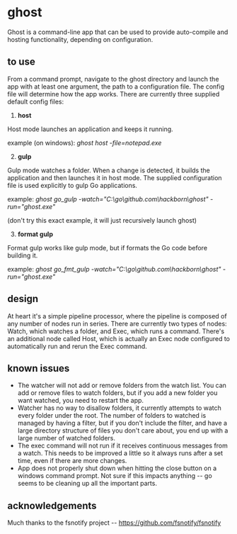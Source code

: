 # ghost

Ghost is a command-line app that can be used to provide auto-compile and hosting functionality, depending on configuration.

## to use

From a command prompt, navigate to the ghost directory and launch the app with at least one argument, the path to a configuration file. The config file will determine how the app works. There are currently three supplied default config files:

1. **host**

Host mode launches an application and keeps it running.

example (on windows): *ghost host -file=notepad.exe*

2. **gulp**

Gulp mode watches a folder. When a change is detected, it builds the application and then launches it in host mode. The supplied configuration file is used explicitly to gulp Go applications.

example: *ghost go_gulp -watch="C:\go\github.com\hackborn\ghost" -run="ghost.exe"*

(don't try this exact example, it will just recursively launch ghost)

3. **format gulp**

Format gulp works like gulp mode, but if formats the Go code before building it.

example: *ghost go_fmt_gulp -watch="C:\go\github.com\hackborn\ghost" -run="ghost.exe"*

## design

At heart it's a simple pipeline processor, where the pipeline is composed of any number of nodes run in series. There are currently two types of nodes: Watch, which watches a folder, and Exec, which runs a command. There's an additional node called Host, which is actually an Exec node configured to automatically run and rerun the Exec command.

## known issues

* The watcher will not add or remove folders from the watch list. You can add or remove files to watch folders, but if you add a new folder you want watched, you need to restart the app.
* Watcher has no way to disallow folders, it currently attempts to watch every folder under the root. The number of folders to watched is managed by having a filter, but if you don't include the filter, and have a large directory structure of files you don't care about, you end up with a large number of watched folders.
* The exec command will not run if it receives continuous messages from a watch. This needs to be improved a little so it always runs after a set time, even if there are more changes.
* App does not properly shut down when hitting the close button on a windows command prompt. Not sure if this impacts anything -- go seems to be cleaning up all the important parts.

## acknowledgements
Much thanks to the fsnotify project -- https://github.com/fsnotify/fsnotify
